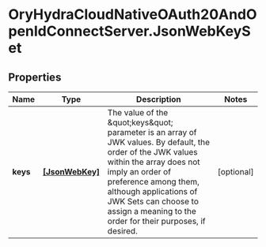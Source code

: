 # OryHydraCloudNativeOAuth20AndOpenIdConnectServer.JsonWebKeySet

## Properties
Name | Type | Description | Notes
------------ | ------------- | ------------- | -------------
**keys** | [**[JsonWebKey]**](JsonWebKey.md) | The value of the \&quot;keys\&quot; parameter is an array of JWK values.  By default, the order of the JWK values within the array does not imply an order of preference among them, although applications of JWK Sets can choose to assign a meaning to the order for their purposes, if desired. | [optional] 


